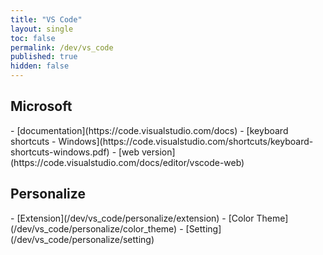 ```yaml
---
title: "VS Code"
layout: single
toc: false
permalink: /dev/vs_code
published: true
hidden: false
---
```


## Microsoft

<div target="_blank">
- [documentation](https://code.visualstudio.com/docs)
- [keyboard shortcuts - Windows](https://code.visualstudio.com/shortcuts/keyboard-shortcuts-windows.pdf)
- [web version](https://code.visualstudio.com/docs/editor/vscode-web)
</div>

## Personalize

<div target="_self">
- [Extension](/dev/vs_code/personalize/extension)
- [Color Theme](/dev/vs_code/personalize/color_theme)
- [Setting](/dev/vs_code/personalize/setting)
</div>
